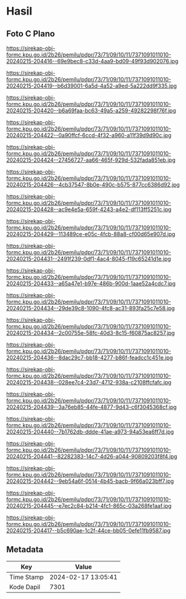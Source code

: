 # Hasil

## Foto C Plano

https://sirekap-obj-formc.kpu.go.id/2b26/pemilu/pdpr/73/71/09/10/11/7371091011010-20240215-204416--69e9bec8-c33d-4aa9-bd09-49f93d902076.jpg

https://sirekap-obj-formc.kpu.go.id/2b26/pemilu/pdpr/73/71/09/10/11/7371091011010-20240215-204419--b6d39001-6a5d-4a52-a9ed-5a222dd9f335.jpg

https://sirekap-obj-formc.kpu.go.id/2b26/pemilu/pdpr/73/71/09/10/11/7371091011010-20240215-204420--b6a69faa-bc63-49a5-a259-49282298f76f.jpg

https://sirekap-obj-formc.kpu.go.id/2b26/pemilu/pdpr/73/71/09/10/11/7371091011010-20240215-204422--0a90ffcf-6ccd-4f32-a960-a11f39d9d90c.jpg

https://sirekap-obj-formc.kpu.go.id/2b26/pemilu/pdpr/73/71/09/10/11/7371091011010-20240215-204424--27456727-aa66-465f-929d-532fada851eb.jpg

https://sirekap-obj-formc.kpu.go.id/2b26/pemilu/pdpr/73/71/09/10/11/7371091011010-20240215-204426--4cb37547-8b0e-490c-b575-877cc6386d92.jpg

https://sirekap-obj-formc.kpu.go.id/2b26/pemilu/pdpr/73/71/09/10/11/7371091011010-20240215-204428--ac9e4e5a-659f-4243-a4e2-df113ff5251c.jpg

https://sirekap-obj-formc.kpu.go.id/2b26/pemilu/pdpr/73/71/09/10/11/7371091011010-20240215-204429--113489ce-e05c-4fcb-88a8-cf00d65e907d.jpg

https://sirekap-obj-formc.kpu.go.id/2b26/pemilu/pdpr/73/71/09/10/11/7371091011010-20240215-204431--2491f239-0df1-4ac4-8045-f19c65241d1e.jpg

https://sirekap-obj-formc.kpu.go.id/2b26/pemilu/pdpr/73/71/09/10/11/7371091011010-20240215-204433--a65a47e1-b97e-486b-900d-1aae52a4cdc7.jpg

https://sirekap-obj-formc.kpu.go.id/2b26/pemilu/pdpr/73/71/09/10/11/7371091011010-20240215-204434--29de39c8-1090-4fc8-ac31-893fa25c7e58.jpg

https://sirekap-obj-formc.kpu.go.id/2b26/pemilu/pdpr/73/71/09/10/11/7371091011010-20240215-204434--2c00755e-58fc-40d3-8c15-f60875ac8257.jpg

https://sirekap-obj-formc.kpu.go.id/2b26/pemilu/pdpr/73/71/09/10/11/7371091011010-20240215-204436--8dac29c7-bb18-4277-b86f-feadcc1c451e.jpg

https://sirekap-obj-formc.kpu.go.id/2b26/pemilu/pdpr/73/71/09/10/11/7371091011010-20240215-204438--028ee7c4-23d7-4712-938a-c2108ffcfafc.jpg

https://sirekap-obj-formc.kpu.go.id/2b26/pemilu/pdpr/73/71/09/10/11/7371091011010-20240215-204439--3a76eb85-44fe-4877-9d43-c6f3045368cf.jpg

https://sirekap-obj-formc.kpu.go.id/2b26/pemilu/pdpr/73/71/09/10/11/7371091011010-20240215-204440--7b1762db-ddde-41ae-a973-94a53ea6ff7d.jpg

https://sirekap-obj-formc.kpu.go.id/2b26/pemilu/pdpr/73/71/09/10/11/7371091011010-20240215-204441--82282383-14c7-4d26-a044-90809203f8f4.jpg

https://sirekap-obj-formc.kpu.go.id/2b26/pemilu/pdpr/73/71/09/10/11/7371091011010-20240215-204442--9eb54a6f-0514-4b45-bacb-9f66a023bff7.jpg

https://sirekap-obj-formc.kpu.go.id/2b26/pemilu/pdpr/73/71/09/10/11/7371091011010-20240215-204445--e7ec2c84-b214-4fc1-865c-03a268fe1aaf.jpg

https://sirekap-obj-formc.kpu.go.id/2b26/pemilu/pdpr/73/71/09/10/11/7371091011010-20240215-204417--b5c690ae-1c2f-44ce-bb05-0efe11fb9587.jpg


## Metadata

| Key        | Value               |
| ---------- | ------------------- |
| Time Stamp | 2024-02-17 13:05:41 |
| Kode Dapil | 7301                |



